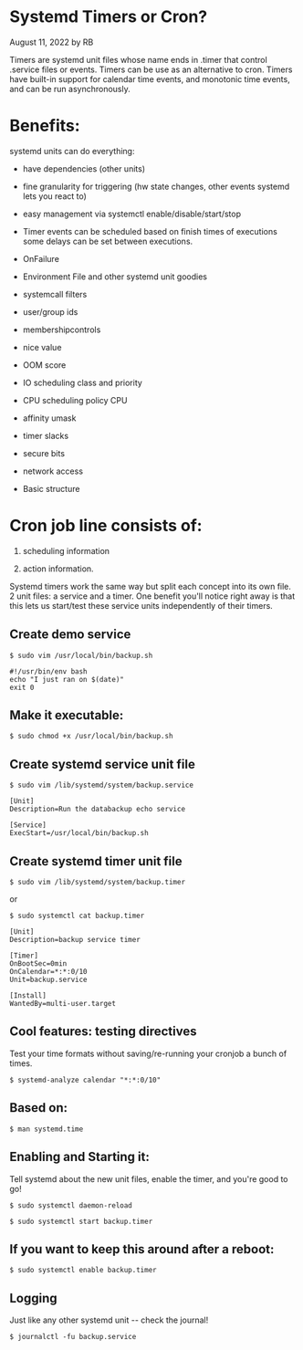 
# Systemd Timers or Cron?

August 11, 2022 by RB

Timers are systemd unit files whose name ends in .timer that control .service files or events. Timers can be use as an alternative to cron. Timers have built-in support for calendar time events, and monotonic time events, and can be run asynchronously.

# Benefits:

systemd units can do everything:

* have dependencies (other units)

* fine granularity for triggering (hw state changes, other events systemd lets you react to)

* easy management via systemctl enable/disable/start/stop

* Timer events can be scheduled based on finish times of executions some delays can be set between executions.

* OnFailure

* Environment File and other systemd unit goodies

* systemcall filters

* user/group ids

* membershipcontrols

* nice value

* OOM score

* IO scheduling class and priority

* CPU scheduling policy CPU

* affinity umask

* timer slacks

* secure bits

* network access

* Basic structure

# Cron job line consists of:

1. scheduling information

1. action information.

Systemd timers work the same way but split each concept into its own file. 2 unit files: a service and a timer. One benefit you'll notice right away is that this lets us start/test these service units independently of their timers.

## Create demo service
```
$ sudo vim /usr/local/bin/backup.sh
```
```
#!/usr/bin/env bash
echo "I just ran on $(date)"
exit 0
```

## Make it executable:
```
$ sudo chmod +x /usr/local/bin/backup.sh
```
## Create systemd service unit file
```
$ sudo vim /lib/systemd/system/backup.service
```
```
[Unit]
Description=Run the databackup echo service

[Service]
ExecStart=/usr/local/bin/backup.sh
```

## Create systemd timer unit file
```
$ sudo vim /lib/systemd/system/backup.timer
```
or
```
$ sudo systemctl cat backup.timer
```
```
[Unit]
Description=backup service timer

[Timer]
OnBootSec=0min
OnCalendar=*:*:0/10
Unit=backup.service

[Install]
WantedBy=multi-user.target
```

## Cool features: testing directives

Test your time formats without saving/re-running your cronjob a bunch of times.
```
$ systemd-analyze calendar "*:*:0/10"
```

## Based on: 
```
$ man systemd.time
```

## Enabling and Starting it:

Tell systemd about the new unit files, enable the timer, and you're good to go!
```
$ sudo systemctl daemon-reload

$ sudo systemctl start backup.timer
```
## If you want to keep this around after a reboot:
```
$ sudo systemctl enable backup.timer
```

## Logging

Just like any other systemd unit -- check the journal!
```
$ journalctl -fu backup.service
```